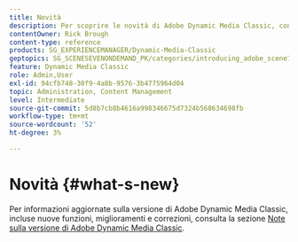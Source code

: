 ```yaml
---
title: Novità
description: Per scoprire le novità di Adobe Dynamic Media Classic, consulta le note sulla versione corrente.
contentOwner: Rick Brough
content-type: reference
products: SG_EXPERIENCEMANAGER/Dynamic-Media-Classic
geptopics: SG_SCENESEVENONDEMAND_PK/categories/introducing_adobe_scene7
feature: Dynamic Media Classic
role: Admin,User
exl-id: 94cfb748-30f9-4a8b-9576-3b4775964d04
topic: Administration, Content Management
level: Intermediate
source-git-commit: 5d8b7cb8b4616a998346675d7324b568634698fb
workflow-type: tm+mt
source-wordcount: '52'
ht-degree: 3%

---
```


# Novità {#what-s-new}

Per informazioni aggiornate sulla versione di Adobe Dynamic Media Classic, incluse nuove funzioni, miglioramenti e correzioni, consulta la sezione [Note sulla versione di Adobe Dynamic Media Classic](https://experienceleague.adobe.com/docs/dynamic-media-developer-resources/release-notes/s7rn2017.html).
